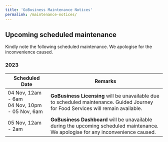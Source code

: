 ```yaml
---
title: 'GoBusiness Maintenance Notices'
permalink: /maintenance-notices/
---
```


## Upcoming scheduled maintenance

Kindly note the following scheduled maintenance. We apologise for the inconvenience caused.

### 2023 

| **Scheduled Date** | **Remarks** |  
|  -----------   |---------------- | 
| 04 Nov, 12am - 6am<br>04 Nov, 10pm - 05 Nov, 6am | **GoBusiness Licensing** will be unavailable due to scheduled maintenance. Guided Journey for Food Services will remain available. |
| 05 Nov, 12am - 2am | **GoBusiness Dashboard** will be unavailable during the upcoming scheduled maintenance. We apologise for any inconvenience caused. |   
>>>>


   

<script src="/jquery/jquery.min.js"></script>
<script src="/jquery/resize-tables.js"></script>
